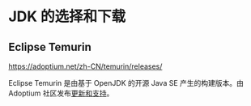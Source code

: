 # JDK 的选择和下载

## Eclipse Temurin

https://adoptium.net/zh-CN/temurin/releases/

Eclipse Temurin 是由基于 OpenJDK 的开源 Java SE 产生的构建版本。由 Adoptium 社区发布[更新和支持](https://adoptium.net/zh-CN/support/)。
